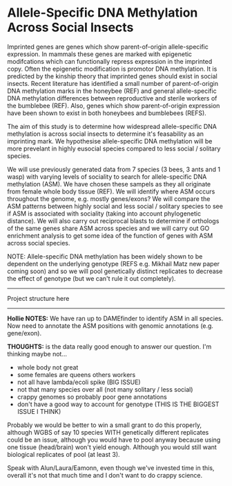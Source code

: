 # Allele-Specific DNA Methylation Across Social Insects

Imprinted genes are genes which show parent-of-origin allele-specific expression. In mammals these genes are marked with epigenetic modifcations which can functionally repress expression in the imprinted copy. Often the epigenetic modification is promotor DNA methylation. It is predicted by the kinship theory that imprinted genes should exist in social insects. Recent literature has identified a small number of parent-of-origin DNA methylation marks in the honeybee (REF) and general allele-specific DNA methylation differences between reproductive and sterile workers of the bumblebee (REF). Also, genes which show parent-of-origin expression have been shown to exist in both honeybees and bumblebees (REFS).

The aim of this study is to determine how widespread allele-specific DNA methylation is across social insects to determine it's feasability as an imprinting mark. We hypothesise allele-specific DNA methylation will be more prevelant in highly eusocial species compared to less social / solitary species.

We will use previously generated data from 7 species (3 bees, 3 ants and 1 wasp) with varying levels of sociality to search for allele-specific DNA methylation (ASM). We have chosen these sampels as they all originate from female whole body tissue (REF). We will identify where ASM occurs throughout the genome, e.g. mostly genes/exons? We will compare the ASM patterns between highly social and less social / solitary species to see if ASM is associated with sociality (taking into account phylogenetic distance). We will also carry out reciprocal blasts to determine if orthologs of the same genes share ASM across species and we will carry out GO enrichment analysis to get some idea of the function of genes with ASM across social species.

NOTE: Allele-specific DNA methylation has been widely shown to be dependent on the underlying genotype (REFS e.g. Mikhail Matz new paper coming soon) and so we will pool genetically distinct replicates to decrease the effect of genotype (but we can't rule it out completely).

---

Project structure here

---

**Hollie NOTES:**
We have ran up to DAMEfinder to identify ASM in all species. Now need to annotate the ASM positions with genomic annotations (e.g. gene/exon). 

**THOUGHTS:** is the data really good enough to answer our question. I'm thinking maybe not...
- whole body not great
- some females are queens others workers
- not all have lambda/ecoli spike (BIG ISSUE)
- not that many species over all (not many solitary / less social)
- crappy genomes so probably poor gene annotations
- don't have a good way to account for genotype (THIS IS THE BIGGEST ISSUE I THINK)

Probably we would be better to win a small grant to do this properly, although WGBS of say 10 species WITH genetically different replicates could be an issue, although you would have to pool anyway because using one tissue (head/brain) won't yield enough. Although you would still want biological replicates of pool (at least 3).

Speak with Alun/Laura/Eamonn, even though we've invested time in this, overall it's not that much time and I don't want to do crappy science. 